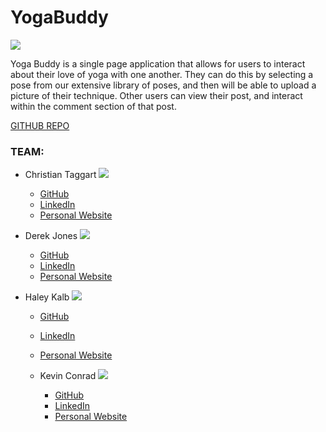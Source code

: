 
# YogaBuddy
![](https://weeklygravy.com/wp-content/uploads/2014/10/yogaposes_lead.jpg)

Yoga Buddy is a single page application that allows for users to interact about their love of yoga with one another. They can do this by selecting a pose from our extensive library of poses, and then will be able to upload a picture of their technique. Other users can view their post, and interact within the comment section of that post.




[GITHUB REPO](https://github.com/RucaLove/YogaBuddy)

### TEAM:
<!-- ADD WHAT EVER URL YOU WANT FOR YOUR PROFILE PIC I JUST USED GITHUB FOR NOW -->
<!-- ADD YOUR OWN SITE INFOS -->

- Christian Taggart
![](https://avatars4.githubusercontent.com/u/15860852?v=4&s=460)
  - [GitHub](https://github.com/christiantaggart)
  - [LinkedIn](ADD_URL_HERE)
  - [Personal Website](ADD_URL_HERE)

- Derek Jones
![](https://avatars5.githubusercontent.com/u/21081026?v=4&s=460)
  - [GitHub](https://github.com/djamesjones4)
  - [LinkedIn](ADD_URL_HERE)
  - [Personal Website](ADD_URL_HERE)


- Haley Kalb
![](https://avatars4.githubusercontent.com/u/24444020?v=4&s=460)
  - [GitHub](https://github.com/RucaLove)
  - [LinkedIn](ADD_URL_HERE)
  - [Personal Website](ADD_URL_HERE)


  - Kevin Conrad
![](https://avatars7.githubusercontent.com/u/22304683?v=4&s=460)
    - [GitHub](https://github.com/Sadaums)
    - [LinkedIn](ADD_URL_HERE)
    - [Personal Website](ADD_URL_HERE)
